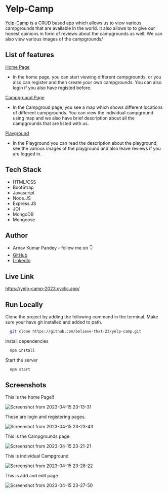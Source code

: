# Yelp-Camp

[Yelp-Camp](https://yelp-camp-2023.cyclic.app/) is a CRUD based app which allows us to view various campgrounds that are available in the world. It also allows to to give our honest opinions in form of reviews about the campgrounds as well. We can also view various images of the campgrounds/


## List of features
[Home Page](https://yelp-camp-2023.cyclic.app/)
- In the home page, you can start viewing different campgrounds, or you also can register and then create your own campgrounds. You can also login if you also have registed before.

[Campground Page](https://yelp-camp-2023.cyclic.app/campgrounds)
- In the Campgroud page, you see a map which shows different locations of different campgrounds. You can view the individual campground using map and we also have brief description about all the campgrounds that are listed with us.

[Playground](https://yelp-camp-2023.cyclic.app/campgrounds)
- In the Playground you can read the description about the playground, see the various images of the playground and also leave reviews if you are logged in.


## Tech Stack

- HTML/CSS
- BootStrap
- Javascript
- Node.JS
- Express.JS
- JOI
- MongoDB
- Mongoose

## Author

-   Arnav Kumar Pandey - follow me on 👇
-   [GitHub](https://github.com/abelieve-that-23)
-   [LinkedIn](https://www.linkedin.com/in/arnav-pandey-7328b3228)

## Live Link

https://yelp-camp-2023.cyclic.app/


## Run Locally

Clone the project by adding the following command in the terminal.
Make sure your have git installed and added to path.

```bash
  git clone https://github.com/believe-that-23/yelp-camp.git
```

Install dependencies

```bash
  npm install
```

Start the server

```bash
  npm start
```

## Screenshots

This is the home Page!!

![Screenshot from 2023-04-15 23-13-31](https://user-images.githubusercontent.com/84314022/232247547-93815524-c62f-4e72-a318-9acbc84bc7b5.png)

These are login and registering pages.

![Screenshot from 2023-04-15 23-23-43](https://user-images.githubusercontent.com/84314022/232247628-d03f0c34-d79c-4bb0-b948-4d3c3675fc7b.png)


This is the Campgrounds page.

![Screenshot from 2023-04-15 23-21-21](https://user-images.githubusercontent.com/84314022/232247581-93274289-a0d4-4fa4-9576-f723391955e6.png)


This is individual Campground

![Screenshot from 2023-04-15 23-28-22](https://user-images.githubusercontent.com/84314022/232247610-2eca6b41-2523-4e6d-80fb-bcd7e72128ba.png)

This is add and edit page

![Screenshot from 2023-04-15 23-27-50](https://user-images.githubusercontent.com/84314022/232247657-96525d4a-bd52-401a-aa84-8f556201a59c.png)


